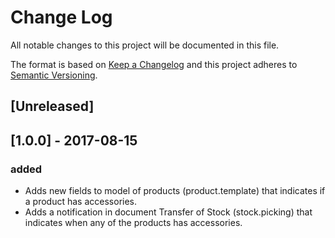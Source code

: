 # Change Log
All notable changes to this project will be documented in this file.

The format is based on [Keep a Changelog](http://keepachangelog.com/)
and this project adheres to [Semantic Versioning](http://semver.org/).

## [Unreleased]


## [1.0.0] - 2017-08-15
### added
- Adds new fields to model of products (product.template) that indicates if a product has accessories.
- Adds a notification in document Transfer of Stock (stock.picking) that indicates when any of the products has accessories.

